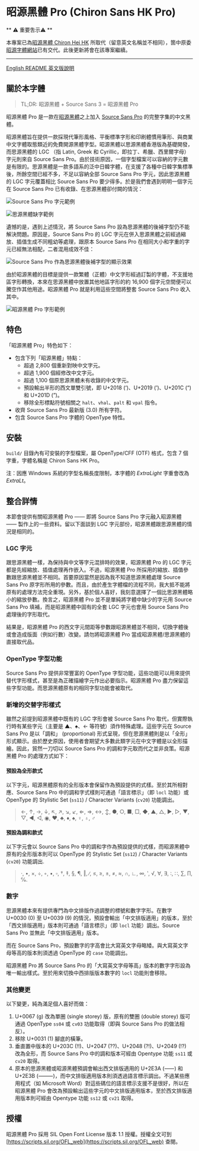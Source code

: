 昭源黑體 Pro (Chiron Sans HK Pro)
==================

** ⚠️ 重要吿示⚠️ **

本專案已為[昭源黑體 Chiron Hei HK](https://github.com/chiron-fonts/chiron-hei-hk) 所取代（留意英文名稱並不相同），箇中原委[昭源字體網站](https://chiron-fonts.github.io/technical-details/chiron-sans-fonts-differences/)已有交代。此後更新將會在該專案繼續。

---

[English README 英文版說明](README.md)

## 關於本字體

> TL;DR: 昭源黑體 + Source Sans 3 = 昭源黑體 Pro

昭源黑體 Pro 是一款在[昭源黑體](https://github.com/chiron-fonts/chiron-sans-hk)之上加入 [Source Sans Pro](https://github.com/adobe-fonts/source-sans-pro/) 的完整字集的中文黑體。

昭源黑體旨在提供一款採現代筆形風格、平衡標準字形和印刷體慣用筆形、與商業中文字體取態類近的免費開源黑體字型。昭源黑體以思源黑體香港版為基礎開發，而思源黑體的 LGC （指 Latin, Greek 和 Cyrillic，即拉丁、希臘、西里爾字母）字元則來自 Source Sans Pro。由於技術原因，一個字型檔案可以容納的字元數是有限的。思源黑體是一款多語系的泛中日韓字體，在支援了各種中日韓字集標準後，所餘空間已經不多，不足以容納全部 Source Sans Pro 字元，因此思源黑體的 LGC 字元覆蓋相比 Source Sans Pro 要少得多。於是我們會遇到明明一個字元在 Source Sans Pro 已有收錄、在思源黑體卻付闕的情況：

![Source Sans Pro 字元範例](doc/source-sans-pro-sample.png "Source Sans Pro 字元範例")

![思源黑體缺字範例](doc/source-han-sans-missing-chars-sample.png "思源黑體缺字範例")

遺憾的是，遇到上述情況，將 Source Sans Pro 設為思源黑體的後補字型仍不能解決問題。原因是，Source Sans Pro 的 LGC 字元在併入思源黑體之前經過縮放、插值生成不同粗幼等處理，跟原本 Source Sans Pro 在相同大小和字重的字元已經無法相配，二者混用成效不佳：

![Source Sans Pro 作為思源黑體後補字型的顯示效果](doc/source-sans-fallback-sample.png "Source Sans Pro 作為思源黑體後補字型的顯示效果")

由於昭源黑體的目標是提供一款繁體（正體）中文字形經過訂製的字體，不支援地區字形轉換，本來在思源黑體中放置其他地區字形的約 16,900 個字元空間便可以騰空作其他用途。昭源黑體 Pro 就是利用這些空間將整套 Source Sans Pro 收入其中。

![昭源黑體 Pro 字形範例](doc/chiron-sans-hk-pro-sample.png "昭源黑體 Pro 字形範例")

## 特色

「昭源黑體 Pro」特色如下：

* 包含下列「昭源黑體」特點：
  - 超過 2,800 個重新對映中文字元。
  - 超過 1,900 個經修改中文字元。
  - 超過 1,100 個原思源黑體未有收錄的中文字元。
  - 預設輸出半形的西文單雙引號，即 U+2018 (‘)、U+2019 (’)、U+201C (“) 和 U+201D (”)。
  - 移除全形標點符號相關之 `halt`、`vhal`、`palt` 和 `vpal` 指令。
* 收齊 Source Sans Pro 最新版 (3.0) 所有字符。
* 包含 Source Sans Pro 字體的 OpenType 特性。

## 安裝

`build/` 目錄內有可安裝的字型檔案，屬 OpenType/CFF (OTF) 格式，包含 7 個字重，字體名稱是 Chiron Sans HK Pro。

注：因應 Windows 系統的字型名稱長度限制，本字體的 _ExtraLight_ 字重會改為 _ExtraLt_。

## 整合詳情

本節會提供有關昭源黑體 Pro ―― 即將 Source Sans Pro 字元融入昭源黑體 ―― 製作上的一些資料。留以下面談到 LGC 字元部份，昭源黑體跟思源黑體的情況是相同的。

### LGC 字元

跟思源黑體一樣，為保持與中文等字元混排時的效果，昭源黑體 Pro 的 LGC 字元都是先經縮放、插值處理再作嵌入。不過，昭源黑體 Pro 所採用的縮放、插值參數跟思源黑體並不相同。首要原因當然是因為我不知道思源黑體處理 Source Sans Pro 原字形所用的參數。而且，由於產生字體檔的流程不同，我大抵不能將原有的處理方法完全重現。另外，基於個人喜好，我刻意選擇了一個比思源黑體略小的縮放參數。換言之，昭源黑體 Pro 並不是單純將字體中缺少的字元用 Source Sans Pro 填補，而是昭源黑體中固有的全套 LGC 字元也會用 Source Sans Pro 處理後的字形取代。

結果是，昭源黑體 Pro 的西文字元間距等參數跟昭源黑體並不相同，切換字體後或會造成版面（例如行數）改變。請勿將昭源黑體 Pro 當成昭源黑體/思源黑體的直接取代品。

### OpenType 字型功能

Source Sans Pro 提供非常豐富的 OpenType 字型功能，這些功能可以用來提供替代字形樣式，甚至是為正確描繪字元作出必要指示。昭源黑體 Pro 盡力保留這些字型功能。而思源黑體原有的相同字型功能會被取代。

### 新增的交替字形樣式

雖然之前提到昭源黑體中既有的 LGC 字形會被 Source Sans Pro 取代，但實際執行時有某些字元（主要是 ▲、♠、← 等符號）須作特殊處理。這些字元在 Source Sans Pro 是以「調和」 (proportional) 形式呈現，但在思源黑體則是以「全形」形式顯示。由於歷史原因，使用者會期望大多數此類字元在中文字體是以全形描繪。因此，貿然一刀切以 Source Sans Pro 的調和字元取而代之並非良策。昭源黑體 Pro 的處理方式如下：

#### 預設為全形款式

以下字元，昭源黑體原有的全形版本會保留作為預設提供的式樣。至於其所相對應、Source Sans Pro 中的調和字式樣則可通過「語言標示」（即 `locl` 功能）或 OpenType 的 Stylistic Set (`ss11`) / Character Variants (`cv20`) 功能調出。

> ←, ↑, →, ↓, ↖, ↗, ↘, ↙, ⇐, ⇒, ↔, ↕, ●, ○, ■, □, ◆, ▲, △, ▶, ▷, ▼, ▽, ◀, ◁, ◉, ♥, ♣, ♦, ♠, ♀, ♁, ♂

#### 預設為調和款式

以下字元會以 Source Sans Pro 中的調和字作為預設提供的式樣，而昭源黑體中原有的全形版本則可以 OpenType 的 Stylistic Set (`ss12`) / Character Variants (`cv20`) 功能調出.

> ·, •, ×, ÷, ◦, ▪, ▫, †, ‡, §, ¶, ‖, ∕, ≤, ≥, ±, ≠, ≈, ∩, ∟, ∞, ‵, √, ∀, ∃, ∶, ∷, ∑, ∏, ℅.

### 數字

思源黑體本來有提供專門為中文排版作過調整的標號和數字字形。在數字 U+0030 (0) 至 U+0039 (9) 的情況，預設會輸出「中文排版適用」的版本，至於「西文排版適用」版本則可通過「語言標示」（即 `locl` 功能）調出。Source Sans Pro 並無此「中文排版適用」版本。

而在 Source Sans Pro，預設數字的字高會比大寫英文字母略矮。與大寫英文字母等高的版本則須透過 OpenType 的 `case` 功能調出。

昭源黑體 Pro 將 Source Sans Pro 的「大寫英文字母等高」版本的數字字形設為唯一輸出樣式。至於用來切換中西排版版本數字的 `locl` 功能則會移除。

### 其他變更

以下變更，純為滿足個人喜好而做：

1. U+0067 (g) 改為單圈 (single storey) 版，原有的雙圈 (double storey) 版可通過 OpenType `ss04` 或 `cv03` 功能取得（即與 Source Sans Pro 的做法相反）。
2. 移除 U+0031 (1) 腳底的橫筆。
3. 垂直置中版本的 U+203C (‼)、U+2047 (⁇)、U+2048 (⁈)、U+2049 (⁉) 改為全形，而 Source Sans Pro 中的調和版本可經由 Opentype 功能 `ss11` 或 `cv20` 取得。
4. 原本的思源黑體或昭源黑體預調會輸出西文排版適用的 U+2E3A (⸺) 和 U+2E3B (⸻)，而中文排版適用版本則須透過語言標示調出。不過某些應用程式（如 Microsoft Word）對這些碼位的語言標示支援不是很好，所以在昭源黑體 Pro 會改為預設輸出這些字元的中文排版適用版本，至於西文排版適用版本則可經由 Opentype 功能 `ss12` 或 `cv21` 取得。

## 授權

昭源黑體 Pro 採用 SIL Open Font License 版本 1.1 授權。授權全文可到 [https://scripts.sil.org/OFL_web](https://scripts.sil.org/OFL_web) 查閱。
